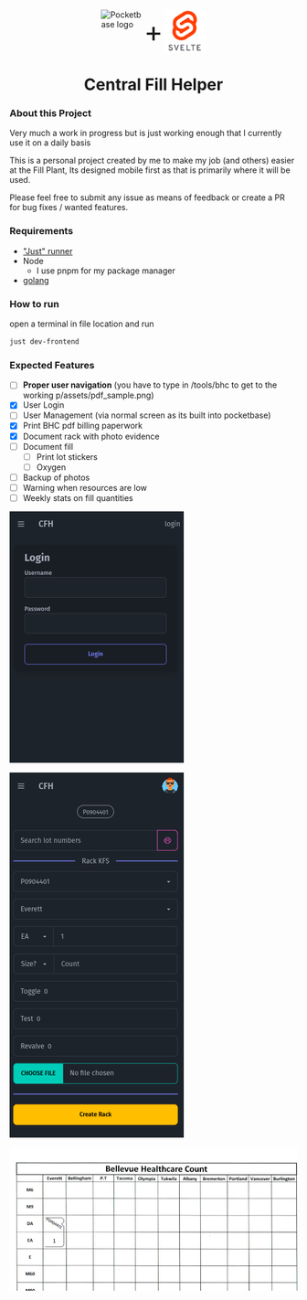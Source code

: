 <div style="display:flex; align-items:center; justify-content:center; margin: 15px">
  <img src="https://pocketbase.io/images/logo.svg" width="75px" height="75px" title="Pocketbase logo" alt="Pocketbase logo" />
  <span style="font-size:50px">+</span>
  
  <img src="./assets/svelte_log.png" width="75" height="75" title="Pocketbase logo" alt="Pocketbase logo" />
</div>

<h1 style="text-align:center">Central Fill Helper</h1>

### About this Project

Very much a work in progress but is just working enough that I currently use it on a daily basis

This is a personal project created by me to make my job (and others) easier at the Fill Plant, Its designed mobile first as that is primarily where it will be used.

Please feel free to submit any issue as means of feedback or create a PR for bug fixes
/ wanted features.

### Requirements

- ["Just" runner](https://github.com/casey/just)
- Node
  - I use pnpm for my package manager
- [golang](https://go.dev/)

### How to run

open a terminal in file location and run

```bash
just dev-frontend
```

### Expected Features

- [ ] **Proper user navigation** (you have to type in /tools/bhc to get to the working p/assets/pdf_sample.png)
- [x] User Login
- [ ] User Management (via normal screen as its built into pocketbase)
- [x] Print BHC pdf billing paperwork
- [x] Document rack with photo evidence
- [ ] Document fill
  - [ ] Print lot stickers
  - [ ] Oxygen
- [ ] Backup of photos
- [ ] Warning when resources are low
- [ ] Weekly stats on fill quantities

![alt text](/assets/login_screen.png)

![new rack](/assets/new_rack.png)

![pdf sample](/assets/pdf_sample.png)
